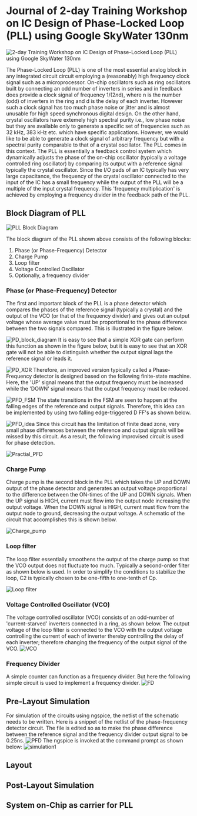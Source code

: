 # Journal of 2-day Training Workshop on IC Design of Phase-Locked Loop (PLL) using Google SkyWater 130nm

![2-day Training Workshop on IC Design of Phase-Locked Loop (PLL) using Google SkyWater 130nm](PLL_VSD_ad.png)

The Phase-Locked Loop (PLL) is one of the most essential analog block in any integrated circuit circuit employing a (reasonably) high frequency clock signal such as a microprocessor. On-chip oscillators such as ring oscillators built by connecting an odd number of inverters in series and in feedback does provide a clock signal of frequency 1/(2*n*d), where n is the number (odd) of inverters in the ring and d is the delay of each inverter. However such a clock signal has too much phase noise or jitter and is almost unusable for high speed synchronous digital design. On the other hand, crystal oscillators have extemely high spectral purity i.e., low phase noise but they are available only to generate a specific set of frequencies such as 32 kHz, 383 kHz etc. which have specific applications. However, we would like to be able to generate a clock signal of arbitrary frequency but with a spectral purity comparable to that of a crystal oscillator. The PLL comes in this context. The PLL is essentially a feedback control system which dynamically adjusts the phase of the on-chip oscillator (typically a voltage controlled ring oscillator) by comparing its output with a reference signal typically the crystal oscillator. Since the I/O pads of an IC typically has very large capacitance, the frequency of the crystal oscillator connected to the input of the IC has a small frequency while the output of the PLL will be a multiple of the input crystal frequency. This 'frequency multiplication' is achieved by employing a frequency divider in the feedback path of the PLL.

## Block Diagram of PLL

![PLL Block Diagram](PLL_blk.jpg)

The block diagram of the PLL shown above consists of the following blocks:
1. Phase (or Phase-Frequency) Detector
2. Charge Pump
3. Loop filter
4. Voltage Controlled Oscillator
5. Optionally, a frequency divider

### Phase (or Phase-Frequency) Detector
The first and important block of the PLL is a phase detector which compares the phases of the reference signal (typically a crystal) and the output of the VCO (or that of the frequency divider) and gives out an output voltage whose average value must be proportional to the phase difference between the two signals compared. This is illustrated in the figure below.

![PD_block_diagram](PD_blk.png)
It is easy to see that a simple XOR gate can perform this function as shown in the figure below, but it is easy to see that an XOR gate will not be able to distinguish whether the output signal lags the reference signal or leads it.

![PD_XOR](PD_xor.png)
Therefore, an improved version typically called a Phase-Frequency detector is designed based on the following finite-state machine. Here, the 'UP' signal means that the output frequency must be increased while the 'DOWN' signal means that the output frequency must be reduced.

![PFD_FSM](PFD_FSM.png)
The state transitions in the FSM are seen to happen at the falling edges of the reference and output signals. Therefore, this idea can be implemented by using two falling edge-triggered D FF's as shown below.

![PFD_idea](PFD_basic_idea.png)
Since this circuit has the limitation of finite dead zone, very small phase differences between the reference and output signals will be missed by this circuit. As a result, the following improvised circuit is used for phase detection.

![Practial_PFD](practical_PFD.png)

### Charge Pump
Charge pump is the second block in the PLL which takes the UP and DOWN output of the phase detector and generates an output voltage proportional to the difference between the ON-times of the UP and DOWN signals. When the UP signal is HIGH, current must flow into the output node increasing the output voltage. When the DOWN signal is HIGH, current must flow from the output node to ground, decreasing the output voltage. A schematic of the circuit that accomplishes this is shown below.

![Charge_pump](CP_schematic.png)

### Loop filter
The loop filter essentially smoothens the output of the charge pump so that the VCO output does not fluctuate too much. Typically a second-order filter as shown below is used. In order to simplify the conditions to stabilize the loop, C2 is typically chosen to be one-fifth to one-tenth of Cp.

![Loop filter](loop_filter.png)

### Voltage Controlled Oscillator (VCO)
The voltage controlled oscillator (VCO) consists of an odd-number of 'current-starved' inverters connected in a ring, as shown below. The output voltage of the loop filter is connected to the VCO with the output voltage controlling the current of each of inverter thereby controlling the delay of each inverter; therefore changing the frequency of the output signal of the VCO.
![VCO](VCO_schemtic.png)

### Frequency Divider
A simple counter can function as a frequency divider. But here the following simple circuit is used to implement a frequency divider.
![FD](Freq_Divider_schematic.png)

## Pre-Layout Simulation
For simulation of the circuits using ngspice, the netlist of the schematic needs to be written. Here is a snippet of the netlist of the phase-frequency detector circuit. The file is edited so as to make the phase difference between the reference signal and the frequency divider output signal to be 0.25ns.
![PFD](nano_text_editor.png)
The ngspice is invoked at the command prompt as shown below:
![simulation1](proof_of_lab_work.png)

## Layout

## Post-Layout Simulation

## System on-Chip as carrier for PLL



